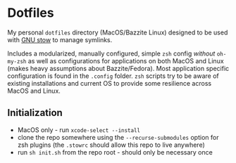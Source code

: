 # Dotfiles

My personal `dotfiles` directory (MacOS/Bazzite Linux) designed to be used with
[GNU stow](https://www.gnu.org/software/stow/) to manage symlinks.

Includes a modularized, manually configured, simple `zsh` config _without_
`oh-my-zsh` as well as configurations for applications on both MacOS and Linux
(makes heavy assumptions about Bazzite/Fedora). Most application specific
configuration is found in the `.config` folder. `zsh` scripts try to be aware of
existing installations and current OS to provide some resilience across MacOS
and Linux.

## Initialization

- MacOS only - run `xcode-select --install`
- clone the repo somewhere using the `--recurse-submodules` option for zsh
  plugins (the `.stowrc` should allow this repo to live anywhere)
- run `sh init.sh` from the repo root - should only be necessary once
